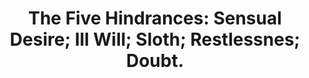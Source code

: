 ---
title: "The Five Hindrances: Sensual Desire; Ill Will; Sloth; Restlessnes; Doubt."
tags: buddhism
buddhistidea: true
order: 9
---